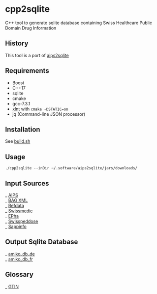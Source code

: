 # cpp2sqlite
C++ tool to generate sqlite database containing Swiss Healthcare Public Domain Drug Information
## History
This tool is a port of [aips2sqlite](https://github.com/zdavatz/aips2sqlite)
## Requirements

- Boost
- C++17
- sqlite
- cmake
- gcc-7.3.1
- [xlnt](https://github.com/tfussell/xlnt) with `cmake -DSTATIC=on`
- jq (Command-line JSON processor)

## Installation
See [build.sh](https://github.com/zdavatz/cpp2sqlite/blob/master/scripts/build.sh)
## Usage
`./cpp2sqlite --inDir ~/.software/aips2sqlite/jars/downloads/`
## Input Sources
_ [AIPS](http://download.swissmedicinfo.ch)\
_ [BAG XML](http://www.spezialitätenliste.ch/File.axd?file=XMLPublications.zip)\
_ [Refdata](https://www.refdata.ch/content/page_1.aspx?Nid=6&Aid=628&ID=291)\
_ [Swissmedic](https://www.swissmedic.ch/dam/swissmedic/de/dokumente/listen/excel-version_zugelasseneverpackungen.xlsx.download.xlsx/excel-version_zugelasseneverpackungen.xlsx)\
_ [EPha](http://download.epha.ch/data/matrix/matrix.csv)\
_ [Swisspeddose](https://swisspeddose.ch)\
_ [Sappinfo](https://sappinfo.ch)
## Output Sqlite Database
_ [amiko_db_de](http://pillbox.oddb.org/amiko_db_full_idx_de.zip)\
_ [amiko_db_fr](http://pillbox.oddb.org/amiko_db_full_idx_fr.zip)
## Glossary
_ [GTIN](http://www.ywesee.com/Main/EANCode)
